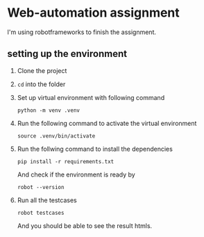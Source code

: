 # Web-automation assignment

I'm using robotframeworks to finish the assignment.

## setting up the environment

1. Clone the project
2. `cd` into the folder
3. Set up virtual environment with following command

    ```shell
    python -m venv .venv
    ```

4. Run the following command to activate the virtual environment

    ```shell
    source .venv/bin/activate
    ```

5. Run the follwing command to install the dependencies

    ```shell
    pip install -r requirements.txt
    ```

    And check if the environment is ready by

    ```shell
    robot --version
    ```

6. Run all the testcases

    ```shell
    robot testcases
    ```

    And you should be able to see the result htmls.
